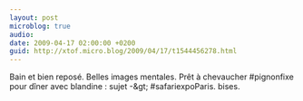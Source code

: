 ```yaml
---
layout: post
microblog: true
audio: 
date: 2009-04-17 02:00:00 +0200
guid: http://xtof.micro.blog/2009/04/17/t1544456278.html
---
```

Bain et bien reposé. Belles images mentales. Prêt à chevaucher #pignonfixe pour dîner avec blandine : sujet -&amp;gt; #safariexpoParis. bises.
